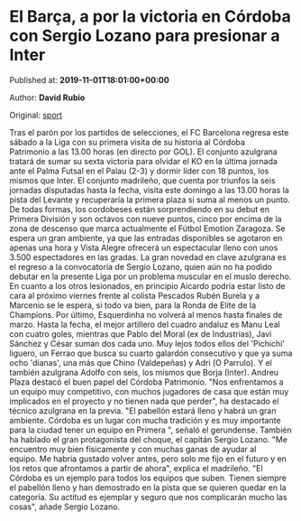 
# El Barça, a por la victoria en Córdoba con Sergio Lozano para presionar a Inter

Published at: **2019-11-01T18:01:00+00:00**

Author: **David Rubio**

Original: [sport](https://www.sport.es/es/noticias/futbol-sala/el-barsa-a-por-la-victoria-en-cordoba-con-sergio-lozano-para-presionar-a-inter-7710693)

Tras el parón por los partidos de selecciones, el FC Barcelona regresa este sábado a la Liga con su primera visita de su historia al Córdoba Patrimonio a las 13.00 horas (en directo por GOL).
El conjunto azulgrana tratará de sumar su sexta victoria para olvidar el KO en la última jornada ante el Palma Futsal en el Palau (2-3) y dormir líder con 18 puntos, los mismos que Inter.
El conjunto madrileño, que cuenta por triunfos la seis jornadas disputadas hasta la fecha, visita este domingo a las 13.00 horas la pista del Levante y recuperaría la primera plaza si suma al menos un punto.
De todas formas, los cordobeses están sorprendiendo en su debut en Primera División y son octavos con nueve puntos, cinco por encima de la zona de descenso que marca actualmente el Fútbol Emotion Zaragoza.
Se espera un gran ambiente, ya que las entradas disponibles se agotaron en apenas una hora y Vista Alegre ofrecerá un espectacular lleno con unos 3.500 espectadores en las gradas.
La gran novedad en clave azulgrana es el regreso a la convocatoria de Sergio Lozano, quien aún no ha podido debutar en la presente Liga por un problema muscular en el muslo derecho.
En cuanto a los otros lesionados, en principio Aicardo podría estar listo de cara al próximo viernes frente al colista Pescados Rubén Burela y a Marcenio se le espera, si todo va bien, para la Ronda de Elite de la Champions. Por último, Esquerdinha no volverá al menos hasta finales de marzo.
Hasta la fecha, el mejor artillero del cuadro andaluz es Manu Leal con cuatro goles, mientras que Pablo del Moral (ex de Industrias), Javi Sánchez y César suman dos cada uno.
Muy lejos todos ellos del 'Pichichi' liguero, un Ferrao que busca su cuarto galardón consecutivo y que ya suma ocho 'dianas', una más que Chino (Valdepeñas) y Adri (O Parrulo). Y el también azulgrana Adolfo con seis, los mismos que Borja (Inter).
Andreu Plaza destacó el buen papel del Córdoba Patrimonio. "Nos enfrentamos a un equipo muy competitivo, con muchos jugadores de casa que están muy implicados en el proyecto y no tienen nada que perder", ha destacado el técnico azulgrana en la previa.
"El pabellón estará lleno y habrá un gran ambiente. Córdoba es un lugar con mucha tradición y es muy importante para la ciudad tener un equipo en Primera ", señaló el gerundense.
También ha hablado el gran protagonista del choque, el capitán Sergio Lozano. "Me encuentro muy bien físicamente y con muchas ganas de ayudar al equipo. Me habría gustado volver antes, pero solo me fijo en el futuro y en los retos que afrontamos a partir de ahora", explica el madrileño.
"El Córdoba es un ejemplo para todos los equipos que suben. Tienen siempre el pabellón lleno y han demostrado en la pista que se quieren quedar en la categoría. Su actitud es ejemplar y seguro que nos complicarán mucho las cosas", añade Sergio Lozano.
